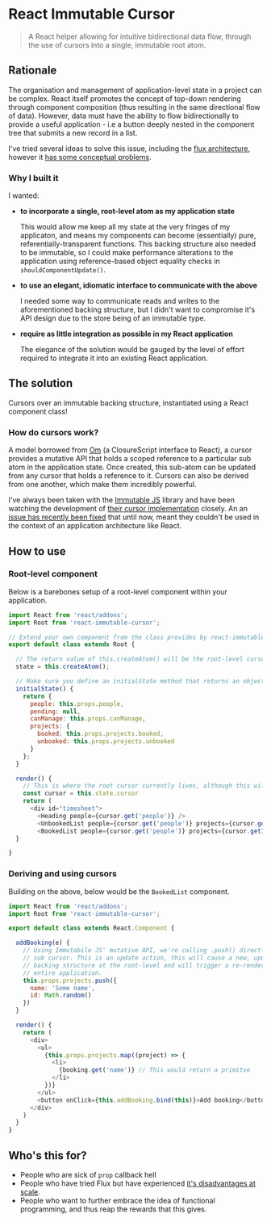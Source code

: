 # React Immutable Cursor

> A React helper allowing for intuitive bidirectional data flow, through the use of cursors into a single, immutable root atom.

## Rationale

The organisation and management of application-level state in a project can be complex. React itself promotes the concept
of top-down rendering through component composition (thus resulting in the same directional flow of data). However, data must have
the ability to flow bidirectionally to provide a useful application - i.e a button deeply nested in the component tree that submits a new record
in a list.

I've tried several ideas to solve this issue, including the [flux architecture](https://facebook.github.io/flux/docs/overview.html), however it [has some conceptual problems](https://github.com/arch-js/arch/blob/master/docs/04-arch-architecture.md#issues-with-flux).

### Why I built it

I wanted:

* **to incorporate a single, root-level atom as my application state**

  This would allow me keep all my state at the very fringes of my applicaton, and means my components can become (essentially) pure, referentially-transparent functions. This backing structure also needed to be immutable, so I could make performance alterations to the application using reference-based object equality checks in `shouldComponentUpdate()`.

* **to use an elegant, idiomatic interface to communicate with the above**

  I needed some way to communicate reads and writes to the aforementioned backing structure, but I didn't want to compromise it's API design due to the store being of an immutable type.


* **require as little integration as possible in my React application**

  The elegance of the solution would be gauged by the level of effort required to integrate it into an existing React application.

## The solution

Cursors over an immutable backing structure, instantiated using a React component class!

### How do cursors work?

A model borrowed from [Om](https://github.com/omcljs/om) (a ClosureScript interface to React), a cursor provides a mutative API that holds a scoped reference to a particular sub atom in the application state. Once created, this sub-atom can be updated from any cursor that holds a reference to it. Cursors can also be derived from one another, which make them incredibly powerful.

I've always been taken with the [Immutable JS](https://github.com/facebook/immutable-js/) library and have been watching the development of [their cursor implementation](https://github.com/facebook/immutable-js/tree/master/contrib/cursor) closely. An an [issue has recently been fixed](https://github.com/facebook/immutable-js/pull/622) that until now, meant they couldn't be used in the context of an application architecture like React.

## How to use

### Root-level component

Below is a barebones setup of a root-level component within your application.

```js
import React from 'react/addons';
import Root from 'react-immutable-cursor';

// Extend your own component from the class provides by react-immutable-cursor
export default class extends Root {

  // The return value of this.createAtom() will be the root-level cursor.
  state = this.createAtom();

  // Make sure you define an initialState method that returns an object. This object will form the root backing structure.
  initialState() {
    return {
      people: this.props.people,
      pending: null,
      canManage: this.props.canManage,
      projects: {
        booked: this.props.projects.booked,
        unbooked: this.props.projects.unbooked
      }
    };
  }

  render() {
    // This is where the root cursor currently lives, although this will change soon.
    const cursor = this.state.cursor
    return (
      <div id="timesheet">
        <Heading people={cursor.get('people')} />
        <UnbookedList people={cursor.get('people')} projects={cursor.getIn(['projects', 'unbooked'])}/>
        <BookedList people={cursor.get('people')} projects={cursor.getIn(['projects', 'booked'])}/>
  }

}
```

### Deriving and using cursors

Building on the above, below would be the `BookedList` component.

```js
import React from 'react/addons';
import Root from 'react-immutable-cursor';

export default class extends React.Component {

  addBooking(e) {
    // Using Immutabile JS' mutative API, we're calling .push() directly on this
    // sub cursor. This is an update action, this will cause a new, updated immutable
    // backing structure at the root-level and will trigger a re-render of the
    // entire application.
    this.props.projects.push({
      name: 'Some name',
      id: Math.random()
    })
  }

  render() {
    return (
      <div>
        <ul>
          {this.props.projects.map((project) => {
            <li>
              {booking.get('name')} // This would return a primitve
            </li>
          })}
        </ul>
        <button onClick={this.addBooking.bind(this)}>Add booking</button>
      </div>
    )
  }
}
```

## Who's this for?

* People who are sick of `prop` callback hell
* People who have tried Flux but have experienced [it's disadvantages at scale](https://github.com/arch-js/arch/blob/master/docs/04-arch-architecture.md#issues-with-flux).
* People who want to further embrace the idea of functional programming, and thus reap the rewards that this gives.
